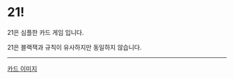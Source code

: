 # 21!
21은 심플한 카드 게임 입니다.

21은 블랙잭과 규칙이 유사하지만 동일하지 않습니다.

---

[카드 이미지](https://www.kenney.nl/assets/boardgame-pack)
